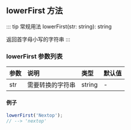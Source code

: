 ## lowerFirst 方法
::: tip 常规用法
lowerFirst(str: string): string 

返回首字母小写的字符串
:::


### lowerFirst 参数列表
| 参数          | 说明                 | 类型     | 默认值   |
| :----------- |:-----------------| :--------| :--------|
| str         | 需要转换的字符串     | string       | -      |

#### 例子

```js
lowerFirst('Nextop'); 
// --> 'nextop'
```
